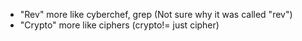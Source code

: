 * "Rev" more like cyberchef, grep (Not sure why it was called "rev")
* "Crypto" more like ciphers (crypto!= just cipher)

